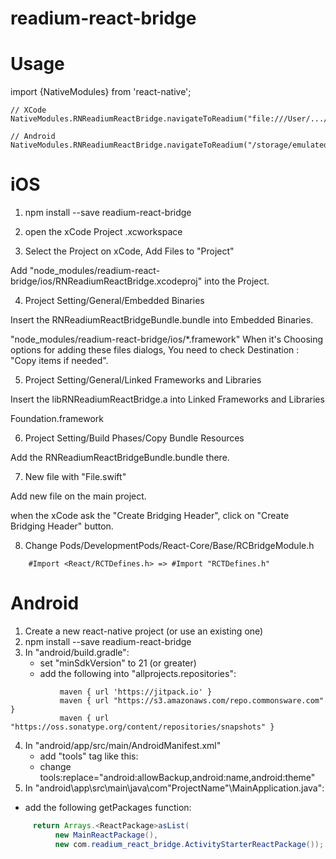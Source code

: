 # readium-react-bridge

# Usage

import {NativeModules} from 'react-native';
```      
// XCode
NativeModules.RNReadiumReactBridge.navigateToReadium("file:///User/.../Documents/1.epub");

// Android
NativeModules.RNReadiumReactBridge.navigateToReadium("/storage/emulated/0/2.epub");
```      

# iOS

1. npm install --save readium-react-bridge

2. open the xCode Project .xcworkspace

3. Select the Project on xCode, Add Files to "Project"

Add "node_modules/readium-react-bridge/ios/RNReadiumReactBridge.xcodeproj" into the Project.

4. Project Setting/General/Embedded Binaries

Insert the RNReadiumReactBridgeBundle.bundle into Embedded Binaries.

"node_modules/readium-react-bridge/ios/*.framework"
When it's Choosing options for adding these files dialogs,
You need to check Destination : "Copy items if needed".

5. Project Setting/General/Linked Frameworks and Libraries

Insert the libRNReadiumReactBridge.a into Linked Frameworks and Libraries

Foundation.framework 

6. Project Setting/Build Phases/Copy Bundle Resources

Add the RNReadiumReactBridgeBundle.bundle there.

7. New file with "File.swift"

Add new file on the main project.

when the xCode ask the "Create Bridging Header", click on "Create Bridging Header" button.



8. Change Pods/DevelopmentPods/React-Core/Base/RCBridgeModule.h
```
    #Import <React/RCTDefines.h> => #Import "RCTDefines.h"
```

# Android
1.  Create a new react-native project (or use an existing one)  
2.  npm install --save readium-react-bridge
3.  In "android/build.gradle":
    *  set "minSdkVersion" to 21 (or greater)
	*  add the following into "allprojects.repositories":
 ```
            maven { url 'https://jitpack.io' }
            maven { url "https://s3.amazonaws.com/repo.commonsware.com" }
            maven { url "https://oss.sonatype.org/content/repositories/snapshots" }
 ```        
4.  In "android/app/src/main/AndroidManifest.xml"
    *  add "tools" tag like this:
                  <manifest xmlns:android="http://schemas.android.com/apk/res/android" xmlns:tools="http://schemas.android.com/tools" package="com.test_app">     
    *  change tools:replace="android:allowBackup,android:name,android:theme" 
5. In "android\app\src\main\java\com\"ProjectName"\MainApplication.java":
  *  add the following getPackages function:
```java
     return Arrays.<ReactPackage>asList(
          new MainReactPackage(),
          new com.readium_react_bridge.ActivityStarterReactPackage());
```          
